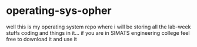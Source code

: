 # operating-sys-opher
well this is my operating system repo where i will be storing all the lab-week stuffs coding and things in it...
if you are in SIMATS engineering college feel free to download it and use it 
